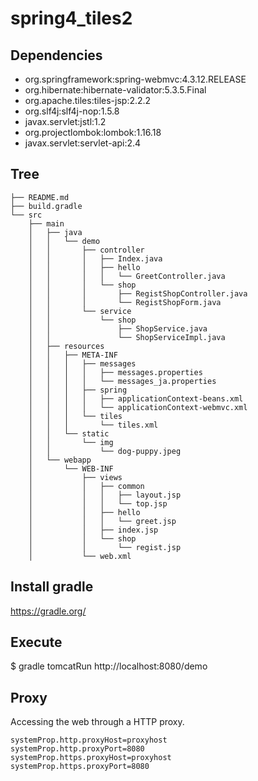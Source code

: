 # spring4_tiles2

## Dependencies
* org.springframework:spring-webmvc:4.3.12.RELEASE
* org.hibernate:hibernate-validator:5.3.5.Final
* org.apache.tiles:tiles-jsp:2.2.2
* org.slf4j:slf4j-nop:1.5.8
* javax.servlet:jstl:1.2
* org.projectlombok:lombok:1.16.18
* javax.servlet:servlet-api:2.4

## Tree
```
├── README.md
├── build.gradle
└── src
    ├── main
    │   ├── java
    │   │   └── demo
    │   │       ├── controller
    │   │       │   ├── Index.java
    │   │       │   ├── hello
    │   │       │   │   └── GreetController.java
    │   │       │   └── shop
    │   │       │       ├── RegistShopController.java
    │   │       │       └── RegistShopForm.java
    │   │       └── service
    │   │           └── shop
    │   │               ├── ShopService.java
    │   │               └── ShopServiceImpl.java
    │   ├── resources
    │   │   ├── META-INF
    │   │   │   ├── messages
    │   │   │   │   ├── messages.properties
    │   │   │   │   └── messages_ja.properties
    │   │   │   ├── spring
    │   │   │   │   ├── applicationContext-beans.xml
    │   │   │   │   └── applicationContext-webmvc.xml
    │   │   │   └── tiles
    │   │   │       └── tiles.xml
    │   │   └── static
    │   │       └── img
    │   │           └── dog-puppy.jpeg
    │   └── webapp
    │       └── WEB-INF
    │           ├── views
    │           │   ├── common
    │           │   │   ├── layout.jsp
    │           │   │   └── top.jsp
    │           │   ├── hello
    │           │   │   └── greet.jsp
    │           │   ├── index.jsp
    │           │   └── shop
    │           │       └── regist.jsp
    │           └── web.xml
```

## Install gradle
https://gradle.org/

## Execute
$ gradle tomcatRun
http://localhost:8080/demo

## Proxy
Accessing the web through a HTTP proxy.
```C:/Users/<username>/.gradle/gradle.properties
systemProp.http.proxyHost=proxyhost
systemProp.http.proxyPort=8080
systemProp.https.proxyHost=proxyhost
systemProp.https.proxyPort=8080
```
